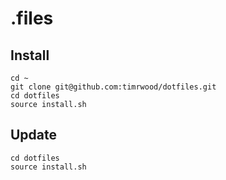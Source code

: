 .files
======

Install
-------

```
cd ~
git clone git@github.com:timrwood/dotfiles.git
cd dotfiles
source install.sh
```

Update
-------

```
cd dotfiles
source install.sh
```
